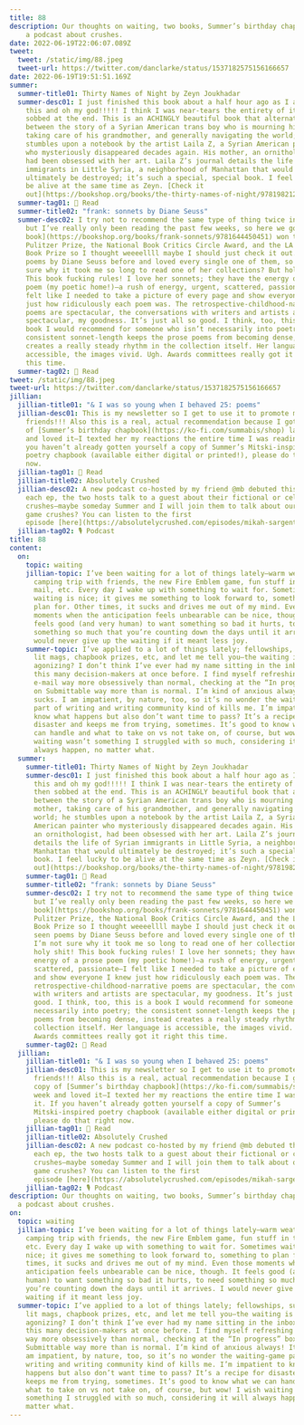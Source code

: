 ```yaml
---
title: 88
description: Our thoughts on waiting, two books, Summer’s birthday chapbook, and
    a podcast about crushes.
date: 2022-06-19T22:06:07.089Z
tweet:
  tweet: /static/img/88.jpeg
  tweet-url: https://twitter.com/danclarke/status/1537182575156166657
date: 2022-06-19T19:51:51.169Z
summer:
  summer-title01: Thirty Names of Night by Zeyn Joukhadar
  summer-desc01: I just finished this book about a half hour ago as I am typing
    this and oh my god!!!!! I think I was near-tears the entirety of it and then
    sobbed at the end. This is an ACHINGLY beautiful book that alternates
    between the story of a Syrian American trans boy who is mourning his mother,
    taking care of his grandmother, and generally navigating the world; he
    stumbles upon a notebook by the artist Laila Z, a Syrian American painter
    who mysteriously disappeared decades again. His mother, an ornithologist,
    had been obsessed with her art. Laila Z’s journal details the life of Syrian
    immigrants in Little Syria, a neighborhood of Manhattan that would
    ultimately be destroyed; it’s such a special, special book. I feel lucky to
    be alive at the same time as Zeyn. [Check it
    out](https://bookshop.org/books/the-thirty-names-of-night/9781982121525)!
  summer-tag01: 📖 Read
  summer-title02: "frank: sonnets by Diane Seuss"
  summer-desc02: I try not to recommend the same type of thing twice in one letter
    but I’ve really only been reading the past few weeks, so here we go! [This
    book](https://bookshop.org/books/frank-sonnets/9781644450451) won the
    Pulitzer Prize, the National Book Critics Circle Award, and the LA Times
    Book Prize so I thought weeeellll maybe I should just check it out. I’d seen
    poems by Diane Seuss before and loved every single one of them, so I’m not
    sure why it took me so long to read one of her collections? But holy shit!
    This book fucking rules! I love her sonnets; they have the energy of a prose
    poem (my poetic home!)—a rush of energy, urgent, scattered, passionate—I
    felt like I needed to take a picture of every page and show everyone I knew
    just how ridiculously each poem was. The retrospective-childhood-narrative
    poems are spectacular, the conversations with writers and artists are
    spectacular, my goodness. It’s just all so good. I think, too, this is a
    book I would recommend for someone who isn’t necessarily into poetry; the
    consistent sonnet-length keeps the prose poems from becoming dense, instead
    creates a really steady rhythm in the collection itself. Her language is
    accessible, the images vivid. Ugh. Awards committees really got it right
    this time.
  summer-tag02: 📖 Read
tweet: /static/img/88.jpeg
tweet-url: https://twitter.com/danclarke/status/1537182575156166657
jillian:
  jillian-title01: "& I was so young when I behaved 25: poems"
  jillian-desc01: This is my newsletter so I get to use it to promote my
    friends!!! Also this is a real, actual recommendation because I got my copy
    of [Summer’s birthday chapbook](https://ko-fi.com/summabis/shop) last week
    and loved it—I texted her my reactions the entire time I was reading it. If
    you haven’t already gotten yourself a copy of Summer’s Mitski-inspired
    poetry chapbook (available either digital or printed!), please do that right
    now.
  jillian-tag01: 📖 Read
  jillian-title02: Absolutely Crushed
  jillian-desc02: A new podcast co-hosted by my friend @mb debuted this week! In
    each ep, the two hosts talk to a guest about their fictional or celebrity
    crushes—maybe someday Summer and I will join them to talk about our video
    game crushes? You can listen to the first
    episode [here](https://absolutelycrushed.com/episodes/mikah-sargent-milo-thatch).
  jillian-tag02: 🎙️ Podcast
title: 88
content:
  on:
    topic: waiting
    jillian-topic: I’ve been waiting for a lot of things lately—warm weather, a
      camping trip with friends, the new Fire Emblem game, fun stuff in the
      mail, etc. Every day I wake up with something to wait for. Sometimes
      waiting is nice; it gives me something to look forward to, something to
      plan for. Other times, it sucks and drives me out of my mind. Even those
      moments when the anticipation feels unbearable can be nice, though. It
      feels good (and very human) to want something so bad it hurts, to need
      something so much that you’re counting down the days until it arrives. I
      would never give up the waiting if it meant less joy.
    summer-topic: I’ve applied to a lot of things lately; fellowships, submitted to
      lit mags, chapbook prizes, etc, and let me tell you—the waiting is
      agonizing? I don’t think I’ve ever had my name sitting in the inboxes of
      this many decision-makers at once before. I find myself refreshing my
      e-mail way more obsessively than normal, checking at the “In progress” box
      on Submittable way more than is normal. I’m kind of anxious always! It
      sucks. I am impatient, by nature, too, so it’s no wonder the waiting-game
      part of writing and writing community kind of kills me. I’m impatient to
      know what happens but also don’t want time to pass? It’s a recipe for
      disaster and keeps me from trying, sometimes. It’s good to know what we
      can handle and what to take on vs not take on, of course, but wow! I wish
      waiting wasn’t something I struggled with so much, considering it will
      always happen, no matter what.
  summer:
    summer-title01: Thirty Names of Night by Zeyn Joukhadar
    summer-desc01: I just finished this book about a half hour ago as I am typing
      this and oh my god!!!!! I think I was near-tears the entirety of it and
      then sobbed at the end. This is an ACHINGLY beautiful book that alternates
      between the story of a Syrian American trans boy who is mourning his
      mother, taking care of his grandmother, and generally navigating the
      world; he stumbles upon a notebook by the artist Laila Z, a Syrian
      American painter who mysteriously disappeared decades again. His mother,
      an ornithologist, had been obsessed with her art. Laila Z’s journal
      details the life of Syrian immigrants in Little Syria, a neighborhood of
      Manhattan that would ultimately be destroyed; it’s such a special, special
      book. I feel lucky to be alive at the same time as Zeyn. [Check it
      out](https://bookshop.org/books/the-thirty-names-of-night/9781982121525)!
    summer-tag01: 📖 Read
    summer-title02: "frank: sonnets by Diane Seuss"
    summer-desc02: I try not to recommend the same type of thing twice in one letter
      but I’ve really only been reading the past few weeks, so here we go! [This
      book](https://bookshop.org/books/frank-sonnets/9781644450451) won the
      Pulitzer Prize, the National Book Critics Circle Award, and the LA Times
      Book Prize so I thought weeeellll maybe I should just check it out. I’d
      seen poems by Diane Seuss before and loved every single one of them, so
      I’m not sure why it took me so long to read one of her collections? But
      holy shit! This book fucking rules! I love her sonnets; they have the
      energy of a prose poem (my poetic home!)—a rush of energy, urgent,
      scattered, passionate—I felt like I needed to take a picture of every page
      and show everyone I knew just how ridiculously each poem was. The
      retrospective-childhood-narrative poems are spectacular, the conversations
      with writers and artists are spectacular, my goodness. It’s just all so
      good. I think, too, this is a book I would recommend for someone who isn’t
      necessarily into poetry; the consistent sonnet-length keeps the prose
      poems from becoming dense, instead creates a really steady rhythm in the
      collection itself. Her language is accessible, the images vivid. Ugh.
      Awards committees really got it right this time.
    summer-tag02: 📖 Read
  jillian:
    jillian-title01: "& I was so young when I behaved 25: poems"
    jillian-desc01: This is my newsletter so I get to use it to promote my
      friends!!! Also this is a real, actual recommendation because I got my
      copy of [Summer’s birthday chapbook](https://ko-fi.com/summabis/shop) last
      week and loved it—I texted her my reactions the entire time I was reading
      it. If you haven’t already gotten yourself a copy of Summer’s
      Mitski-inspired poetry chapbook (available either digital or printed!),
      please do that right now.
    jillian-tag01: 📖 Read
    jillian-title02: Absolutely Crushed
    jillian-desc02: A new podcast co-hosted by my friend @mb debuted this week! In
      each ep, the two hosts talk to a guest about their fictional or celebrity
      crushes—maybe someday Summer and I will join them to talk about our video
      game crushes? You can listen to the first
      episode [here](https://absolutelycrushed.com/episodes/mikah-sargent-milo-thatch).
    jillian-tag02: 🎙️ Podcast
description: Our thoughts on waiting, two books, Summer’s birthday chapbook, and
  a podcast about crushes.
on:
  topic: waiting
  jillian-topic: I’ve been waiting for a lot of things lately—warm weather, a
    camping trip with friends, the new Fire Emblem game, fun stuff in the mail,
    etc. Every day I wake up with something to wait for. Sometimes waiting is
    nice; it gives me something to look forward to, something to plan for. Other
    times, it sucks and drives me out of my mind. Even those moments when the
    anticipation feels unbearable can be nice, though. It feels good (and very
    human) to want something so bad it hurts, to need something so much that
    you’re counting down the days until it arrives. I would never give up the
    waiting if it meant less joy.
  summer-topic: I’ve applied to a lot of things lately; fellowships, submitted to
    lit mags, chapbook prizes, etc, and let me tell you—the waiting is
    agonizing? I don’t think I’ve ever had my name sitting in the inboxes of
    this many decision-makers at once before. I find myself refreshing my e-mail
    way more obsessively than normal, checking at the “In progress” box on
    Submittable way more than is normal. I’m kind of anxious always! It sucks. I
    am impatient, by nature, too, so it’s no wonder the waiting-game part of
    writing and writing community kind of kills me. I’m impatient to know what
    happens but also don’t want time to pass? It’s a recipe for disaster and
    keeps me from trying, sometimes. It’s good to know what we can handle and
    what to take on vs not take on, of course, but wow! I wish waiting wasn’t
    something I struggled with so much, considering it will always happen, no
    matter what.
---
```

